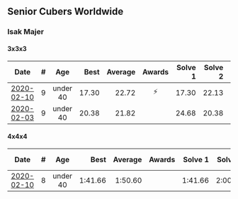 ## Senior Cubers Worldwide
### Isak Majer

#### 3x3x3

| Date | # | Age | Best | Average | Awards | Solve 1 | Solve 2 | Solve 3 | Solve 4 | Solve 5 | Video |
| :--: | :--: | :--: | --: | --: | :--: | --: | --: | --: | --: | --: | :-- |
| [2020-02-10](../3x3x3/2020-02-10.md) | 9 | under 40 | 17.30 | 22.72 | ⚡ | 17.30 | 22.13 | 23.37 | 22.66 | 31.93 | [Link](https://www.facebook.com/groups/1604105099735401/permalink/2137726009706638/) |
| [2020-02-03](../3x3x3/2020-02-03.md) | 9 | under 40 | 20.38 | 21.82 |  | 24.68 | 20.38 | 20.40 | - | - | [Link](https://www.facebook.com/isak.majer/videos/3126688177556268/) |

#### 4x4x4

| Date | # | Age | Best | Average | Awards | Solve 1 | Solve 2 | Solve 3 | Solve 4 | Solve 5 | Video |
| :--: | :--: | :--: | --: | --: | :--: | --: | --: | --: | --: | --: | :-- |
| [2020-02-10](../4x4x4/2020-02-10.md) | 8 | under 40 | 1:41.66 | 1:50.60 |  | 1:41.66 | 2:00.45 | 1:49.67 | - | - | [Link](https://www.facebook.com/groups/1604105099735401/permalink/2139081646237741/) |

